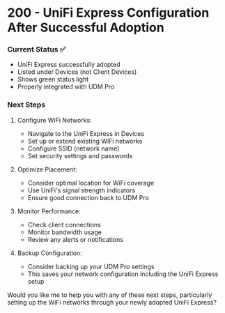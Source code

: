 # 200 - UniFi Express Configuration After Successful Adoption

### Current Status ✅
- UniFi Express successfully adopted
- Listed under Devices (not Client Devices)
- Shows green status light
- Properly integrated with UDM Pro

### Next Steps
1. Configure WiFi Networks:
   - Navigate to the UniFi Express in Devices
   - Set up or extend existing WiFi networks
   - Configure SSID (network name)
   - Set security settings and passwords

2. Optimize Placement:
   - Consider optimal location for WiFi coverage
   - Use UniFi's signal strength indicators
   - Ensure good connection back to UDM Pro

3. Monitor Performance:
   - Check client connections
   - Monitor bandwidth usage
   - Review any alerts or notifications

4. Backup Configuration:
   - Consider backing up your UDM Pro settings
   - This saves your network configuration including the UniFi Express setup

Would you like me to help you with any of these next steps, particularly setting up the WiFi networks through your newly adopted UniFi Express?